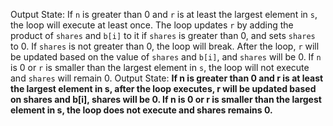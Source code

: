 Output State: 
If `n` is greater than 0 and `r` is at least the largest element in `s`, the loop will execute at least once. The loop updates `r` by adding the product of `shares` and `b[i]` to it if `shares` is greater than 0, and sets `shares` to 0. If `shares` is not greater than 0, the loop will break. After the loop, `r` will be updated based on the value of `shares` and `b[i]`, and `shares` will be 0. If `n` is 0 or `r` is smaller than the largest element in `s`, the loop will not execute and `shares` will remain 0.
Output State: **If n is greater than 0 and r is at least the largest element in s, after the loop executes, r will be updated based on shares and b[i], shares will be 0. If n is 0 or r is smaller than the largest element in s, the loop does not execute and shares remains 0.**